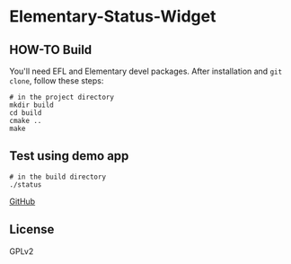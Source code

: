 # Elementary-Status-Widget
## HOW-TO Build
You'll need EFL and Elementary devel packages. 
After installation and `git clone`, follow these steps:
```
# in the project directory
mkdir build
cd build
cmake ..
make
```

## Test using demo app
```
# in the build directory
./status
```

[GitHub](https://github.com/swapnilgm/Elementary-Status-Widget)

## License
GPLv2


